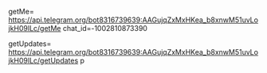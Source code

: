 getMe= https://api.telegram.org/bot8316739639:AAGujqZxMxHKea_b8xnwM51uvLojkH09lLc/getMe
chat_id=-1002810873390

getUpdates= https://api.telegram.org/bot8316739639:AAGujqZxMxHKea_b8xnwM51uvLojkH09lLc/getUpdates
p
